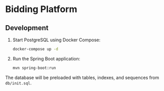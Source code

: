 # Bidding Platform

## Development

1. Start PostgreSQL using Docker Compose:
   ```bash
   docker-compose up -d
   ```
2. Run the Spring Boot application:
   ```bash
   mvn spring-boot:run
   ```

The database will be preloaded with tables, indexes, and sequences from `db/init.sql`.
